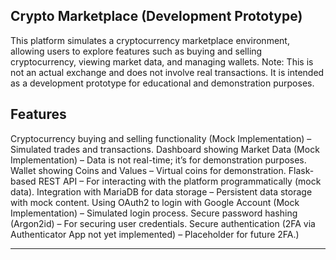 ## Crypto Marketplace (Development Prototype)
This platform simulates a cryptocurrency marketplace environment, allowing users to explore features such as buying and selling cryptocurrency, viewing market data, and managing wallets. Note: This is not an actual exchange and does not involve real transactions. It is intended as a development prototype for educational and demonstration purposes.

## Features
Cryptocurrency buying and selling functionality (Mock Implementation) – Simulated trades and transactions.
Dashboard showing Market Data (Mock Implementation) – Data is not real-time; it’s for demonstration purposes.
Wallet showing Coins and Values – Virtual coins for demonstration.
Flask-based REST API – For interacting with the platform programmatically (mock data).
Integration with MariaDB for data storage – Persistent data storage with mock content.
Using OAuth2 to login with Google Account (Mock Implementation) – Simulated login process.
Secure password hashing (Argon2id) – For securing user credentials.
Secure authentication (2FA via Authenticator App not yet implemented) – Placeholder for future 2FA.)

---


